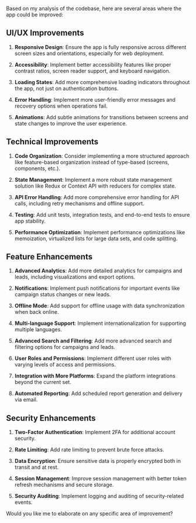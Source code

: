 Based on my analysis of the codebase, here are several areas where the app could be improved:

## UI/UX Improvements

1. **Responsive Design**: Ensure the app is fully responsive across different screen sizes and orientations, especially for web deployment.

2. **Accessibility**: Implement better accessibility features like proper contrast ratios, screen reader support, and keyboard navigation.

3. **Loading States**: Add more comprehensive loading indicators throughout the app, not just on authentication buttons.

4. **Error Handling**: Implement more user-friendly error messages and recovery options when operations fail.

5. **Animations**: Add subtle animations for transitions between screens and state changes to improve the user experience.

## Technical Improvements

1. **Code Organization**: Consider implementing a more structured approach like feature-based organization instead of type-based (screens, components, etc.).

2. **State Management**: Implement a more robust state management solution like Redux or Context API with reducers for complex state.

3. **API Error Handling**: Add more comprehensive error handling for API calls, including retry mechanisms and offline support.

4. **Testing**: Add unit tests, integration tests, and end-to-end tests to ensure app stability.

5. **Performance Optimization**: Implement performance optimizations like memoization, virtualized lists for large data sets, and code splitting.

## Feature Enhancements

1. **Advanced Analytics**: Add more detailed analytics for campaigns and leads, including visualizations and export options.

2. **Notifications**: Implement push notifications for important events like campaign status changes or new leads.

3. **Offline Mode**: Add support for offline usage with data synchronization when back online.

4. **Multi-language Support**: Implement internationalization for supporting multiple languages.

5. **Advanced Search and Filtering**: Add more advanced search and filtering options for campaigns and leads.

6. **User Roles and Permissions**: Implement different user roles with varying levels of access and permissions.

7. **Integration with More Platforms**: Expand the platform integrations beyond the current set.

8. **Automated Reporting**: Add scheduled report generation and delivery via email.

## Security Enhancements

1. **Two-Factor Authentication**: Implement 2FA for additional account security.

2. **Rate Limiting**: Add rate limiting to prevent brute force attacks.

3. **Data Encryption**: Ensure sensitive data is properly encrypted both in transit and at rest.

4. **Session Management**: Improve session management with better token refresh mechanisms and secure storage.

5. **Security Auditing**: Implement logging and auditing of security-related events.

Would you like me to elaborate on any specific area of improvement?
